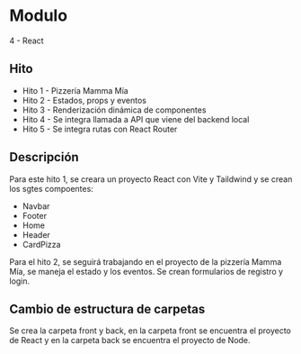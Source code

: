 # Modulo

4 - React

## Hito

- Hito 1 - Pizzería Mamma Mía
- Hito 2 - Estados, props y eventos
- Hito 3 - Renderización dinámica de componentes
- Hito 4 - Se integra llamada a API que viene del backend local
- Hito 5 - Se integra rutas con React Router

## Descripción

Para este hito 1, se creara un proyecto React con Vite y Taildwind y se crean los sgtes compoentes:

- Navbar
- Footer
- Home
- Header
- CardPizza

Para el hito 2, se seguirá trabajando en el proyecto de la pizzería Mamma Mía, se maneja el estado y los eventos. Se crean formularios de registro y login.

## Cambio de estructura de carpetas

Se crea la carpeta front y back, en la carpeta front se encuentra el proyecto de React y en la carpeta back se encuentra el proyecto de Node.